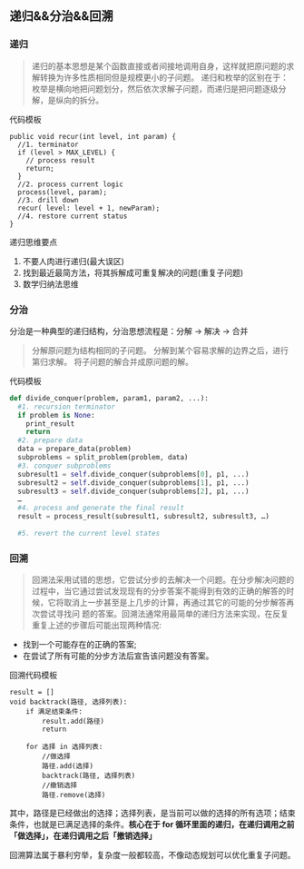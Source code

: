 ## 递归&&分治&&回溯

### 递归
> 递归的基本思想是某个函数直接或者间接地调用自身，这样就把原问题的求解转换为许多性质相同但是规模更小的子问题。
> 递归和枚举的区别在于：枚举是横向地把问题划分，然后依次求解子问题，而递归是把问题逐级分解，是纵向的拆分。

代码模板
```$java
public void recur(int level, int param) { 
  //1. terminator 
  if (level > MAX_LEVEL) { 
    // process result 
    return; 
  }
  //2. process current logic 
  process(level, param); 
  //3. drill down 
  recur( level: level + 1, newParam); 
  //4. restore current status 
}
```

递归思维要点
1. 不要人肉进行递归(最大误区)
2. 找到最近最简方法，将其拆解成可重复解决的问题(重复子问题) 
3. 数学归纳法思维

### 分治

分治是一种典型的递归结构，分治思想流程是：分解 -> 解决 -> 合并
> 分解原问题为结构相同的子问题。
分解到某个容易求解的边界之后，进行第归求解。
将子问题的解合并成原问题的解。

代码模板
```Python
def divide_conquer(problem, param1, param2, ...): 
  #1. recursion terminator 
  if problem is None: 
	print_result 
	return 
  #2. prepare data 
  data = prepare_data(problem) 
  subproblems = split_problem(problem, data) 
  #3. conquer subproblems 
  subresult1 = self.divide_conquer(subproblems[0], p1, ...) 
  subresult2 = self.divide_conquer(subproblems[1], p1, ...) 
  subresult3 = self.divide_conquer(subproblems[2], p1, ...) 
  …
  #4. process and generate the final result 
  result = process_result(subresult1, subresult2, subresult3, …)
	
  #5. revert the current level states
```

### 回溯

> 回溯法采用试错的思想，它尝试分步的去解决一个问题。在分步解决问题的过程中，当它通过尝试发现现有的分步答案不能得到有效的正确的解答的时候，它将取消上一步甚至是上几步的计算，再通过其它的可能的分步解答再次尝试寻找问
题的答案。回溯法通常用最简单的递归方法来实现，在反复重复上述的步骤后可能出现两种情况:

- 找到一个可能存在的正确的答案;
- 在尝试了所有可能的分步方法后宣告该问题没有答案。

回溯代码模板
```text
result = []
void backtrack(路径, 选择列表):
    if 满足结束条件:
        result.add(路径)
        return
    
    for 选择 in 选择列表:
        //做选择
        路径.add(选择)
        backtrack(路径, 选择列表)
        //撤销选择
        路径.remove(选择)
```
其中，路径是已经做出的选择；选择列表，是当前可以做的选择的所有选项；结束条件，也就是已满足选择的条件。**核心在于 for 循环里面的递归，在递归调用之前「做选择」，在递归调用之后「撤销选择」**

回溯算法属于暴利穷举，复杂度一般都较高，不像动态规划可以优化重复子问题。